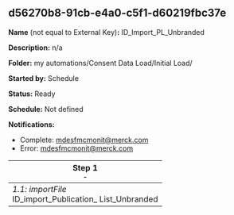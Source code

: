 ## d56270b8-91cb-e4a0-c5f1-d60219fbc37e

**Name** (not equal to External Key)**:** ID_Import_PL_Unbranded

**Description:** n/a

**Folder:** my automations/Consent Data Load/Initial Load/

**Started by:** Schedule

**Status:** Ready

**Schedule:** Not defined

**Notifications:**

* Complete: mdesfmcmonit@merck.com
* Error: mdesfmcmonit@merck.com

| Step 1<br>_<small>-</small>_ |
| --- |
| _1.1: importFile_<br>ID_import_Publication_ List_Unbranded |
